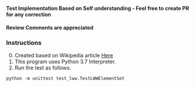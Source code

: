 #### Test Implementation Based on Self understanding - Feel free to create PR for any correction ####
#### Review Comments are appreciated ####

### Instructions ###

0. Created based on Wikipedia article [Here](https://en.wikipedia.org/wiki/Conflict-free_replicated_data_type)
1. This program uses Python 3.7 Interpreter.
2. Run the test as follows.
```
python -m unittest test_lww.TestLWWElementSet
```
